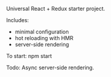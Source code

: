 Universal React + Redux starter project.

Includes:
- minimal configuration
- hot reloading with HMR
- server-side rendering

To start: npm start

Todo: Async server-side rendering.
